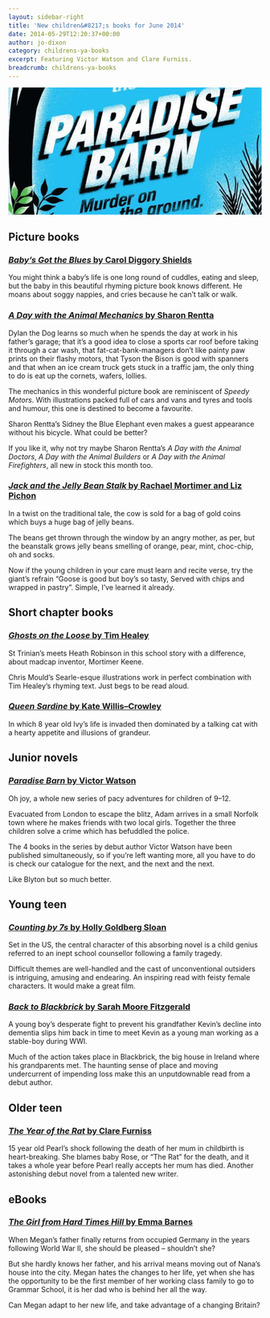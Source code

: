 ```yaml
---
layout: sidebar-right
title: 'New children&#8217;s books for June 2014'
date: 2014-05-29T12:20:37+00:00
author: jo-dixon
category: childrens-ya-books
excerpt: Featuring Victor Watson and Clare Furniss.
breadcrumb: childrens-ya-books
---
```

![Paradise Barn by Victor Watson](/images/featured/featured-paradise-barn.jpg)

## Picture books

### [<cite>Baby’s Got the Blues</cite> by Carol Diggory Shields](https://suffolk.spydus.co.uk/cgi-bin/spydus.exe/ENQ/OPAC/BIBENQ/14466714?QRY=CTIBIB%3C%20IRN(34005211)&QRYTEXT=Baby%27s%20got%20the%20blues)

You might think a baby’s life is one long round of cuddles, eating and sleep, but the baby in this beautiful rhyming picture book knows different. He moans about soggy nappies, and cries because he can’t talk or walk.

### [<cite>A Day with the Animal Mechanics</cite> by Sharon Rentta](https://suffolk.spydus.co.uk/cgi-bin/spydus.exe/ENQ/OPAC/BIBENQ/14467742?QRY=CTIBIB%3C%20IRN(35745709)&QRYTEXT=A%20day%20with%20the%20Animal%20Mechanics)

Dylan the Dog learns so much when he spends the day at work in his father’s garage; that it’s a good idea to close a sports car roof before taking it through a car wash, that fat-cat-bank-managers don’t like painty paw prints on their flashy motors, that Tyson the Bison is good with spanners and that when an ice cream truck gets stuck in a traffic jam, the only thing to do is eat up the cornets, wafers, lollies.

The mechanics in this wonderful picture book are reminiscent of <cite>Speedy Motors</cite>. With illustrations packed full of cars and vans and tyres and tools and humour, this one is destined to become a favourite.

Sharon Rentta’s Sidney the Blue Elephant even makes a guest appearance without his bicycle. What could be better?

If you like it, why not try maybe Sharon Rentta’s <cite>A Day with the Animal Doctors</cite>, <cite>A Day with the Animal Builders</cite> or <cite>A Day with the Animal Firefighters</cite>, all new in stock this month too.

### [<cite>Jack and the Jelly Bean Stalk</cite> by Rachael Mortimer and Liz Pichon](https://suffolk.spydus.co.uk/cgi-bin/spydus.exe/ENQ/OPAC/BIBENQ/14468910?QRY=CTIBIB%3C%20IRN(37445585)&QRYTEXT=Jack%20and%20the%20Jelly%20Bean%20Stalk)

In a twist on the traditional tale, the cow is sold for a bag of gold coins which buys a huge bag of jelly beans.

The beans get thrown through the window by an angry mother, as per, but the beanstalk grows jelly beans smelling of orange, pear, mint, choc-chip, oh and socks.

Now if the young children in your care must learn and recite verse, try the giant’s refrain “Goose is good but boy’s so tasty, Served with chips and wrapped in pastry”. Simple, I’ve learned it already.

## Short chapter books

### [<cite>Ghosts on the Loose</cite> by Tim Healey](https://suffolk.spydus.co.uk/cgi-bin/spydus.exe/ENQ/OPAC/BIBENQ/14470716?QRY=CTIBIB%3C%20IRN(32041951)&QRYTEXT=Ghosts%20on%20the%20loose)

St Trinian’s meets Heath Robinson in this school story with a difference, about madcap inventor, Mortimer Keene.

Chris Mould’s Searle-esque illustrations work in perfect combination with Tim Healey’s rhyming text. Just begs to be read aloud.

### [<cite>Queen Sardine</cite> by Kate Willis–Crowley](https://suffolk.spydus.co.uk/cgi-bin/spydus.exe/ENQ/OPAC/BIBENQ/14473629?QRY=CTIBIB%3C%20IRN(36545543)&QRYTEXT=Queen%20Sardine)

In which 8 year old Ivy’s life is invaded then dominated by a talking cat with a hearty appetite and illusions of grandeur.

## Junior novels

### [<cite>Paradise Barn</cite> by Victor Watson](https://suffolk.spydus.co.uk/cgi-bin/spydus.exe/ENQ/OPAC/BIBENQ/14474757?QRY=CTIBIB%3C%20IRN(1140269)&QRYTEXT=Paradise%20Barn)

Oh joy, a whole new series of pacy adventures for children of 9–12.

Evacuated from London to escape the blitz, Adam arrives in a small Norfolk town where he makes friends with two local girls. Together the three children solve a crime which has befuddled the police.

The 4 books in the series by debut author Victor Watson have been published simultaneously, so if you’re left wanting more, all you have to do is check our catalogue for the next, and the next and the next.

Like Blyton but so much better.

## Young teen

### [<cite>Counting by 7s</cite> by Holly Goldberg Sloan](https://suffolk.spydus.co.uk/cgi-bin/spydus.exe/ENQ/OPAC/BIBENQ/14476496?QRY=CTIBIB%3C%20IRN(36545541)&QRYTEXT=Counting%20by%207s)

Set in the US, the central character of this absorbing novel is a child genius referred to an inept school counsellor following a family tragedy.

Difficult themes are well-handled and the cast of unconventional outsiders is intriguing, amusing and endearing. An inspiring read with feisty female characters. It would make a great film.

### [<cite>Back to Blackbrick</cite> by Sarah Moore Fitzgerald](https://suffolk.spydus.co.uk/cgi-bin/spydus.exe/ENQ/OPAC/BIBENQ/14477673?QRY=CTIBIB%3C%20IRN(16839277)&QRYTEXT=Back%20to%20Blackbrick)

A young boy’s desperate fight to prevent his grandfather Kevin’s decline into dementia slips him back in time to meet Kevin as a young man working as a stable-boy during WWI.

Much of the action takes place in Blackbrick, the big house in Ireland where his grandparents met. The haunting sense of place and moving undercurrent of impending loss make this an unputdownable read from a debut author.

## Older teen

### [<cite>The Year of the Rat</cite> by Clare Furniss](https://suffolk.spydus.co.uk/cgi-bin/spydus.exe/ENQ/OPAC/BIBENQ/14478734?QRY=CTIBIB%3C%20IRN(35038429)&QRYTEXT=The%20year%20of%20the%20rat)

15 year old Pearl’s shock following the death of her mum in childbirth is heart-breaking. She blames baby Rose, or “The Rat” for the death, and it takes a whole year before Pearl really accepts her mum has died. Another astonishing debut novel from a talented new writer.

## eBooks

### [<cite>The Girl from Hard Times Hill</cite> by Emma Barnes](http://suffolklibraries.lib.overdrive.com/FCE2C847-6462-4886-9A6D-9CC7AE39D97A/10/50/en/ContentDetails.htm?id=B224952E-A394-45F8-9C7E-1CD48F277740)

When Megan&#8217;s father finally returns from occupied Germany in the years following World War II, she should be pleased – shouldn&#8217;t she?

But she hardly knows her father, and his arrival means moving out of Nana&#8217;s house into the city. Megan hates the changes to her life, yet when she has the opportunity to be the first member of her working class family to go to Grammar School, it is her dad who is behind her all the way.

Can Megan adapt to her new life, and take advantage of a changing Britain?
